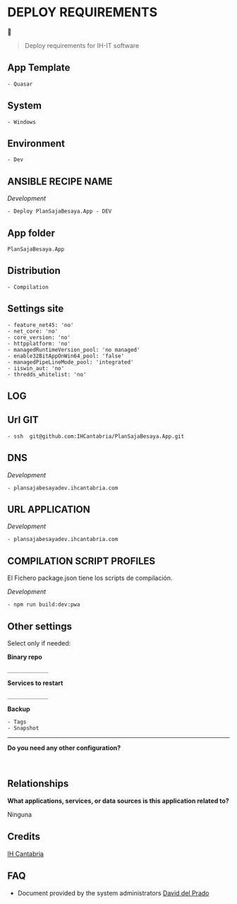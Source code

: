 # DEPLOY REQUIREMENTS

🚀
<br>

> Deploy requirements for IH-IT software
> <br>

## App Template

    - Quasar

## System

    - Windows

## Environment

    - Dev

## ANSIBLE RECIPE NAME

_Development_

    - Deploy PlanSajaBesaya.App - DEV

## App folder

    PlanSajaBesaya.App

## Distribution

    - Compilation

## Settings site

    - feature_net45: 'no'
    - net_core: 'no'
    - core_version: 'no'
    - httpplatform: 'no'
    - managedRuntimeVersion_pool: 'no managed'
    - enable32BitAppOnWin64_pool: 'false'
    - managedPipeLineMode_pool: 'integrated'
    - iiswin_aut: 'no'
    - thredds_whitelist: 'no'

## LOG

## Url GIT

    - ssh  git@github.com:IHCantabria/PlanSajaBesaya.App.git

## DNS

_Development_

    - plansajabesayadev.ihcantabria.com

## URL APPLICATION

_Development_

    - plansajabesayadev.ihcantabria.com

## COMPILATION SCRIPT PROFILES

El Fichero package.json tiene los scripts de compilación.

_Development_

    - npm run build:dev:pwa

## Other settings

Select only if needed:

**Binary repo**

`_____________`

**Services to restart**

`_____________`

**Backup**

    - Tags
    - Snapshot

---

**Do you need any other configuration?**

<br>

## Relationships

**What applications, services, or data sources is this application related to?**

Ninguna

## Credits

[IH Cantabria](https://github.com/IHCantabria)

## FAQ

- Document provided by the system administrators [David del Prado](https://ihcantabria.com/directorio-personal/david-del-prado-secadas/)
